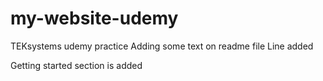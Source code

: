 # my-website-udemy
TEKsystems udemy practice
Adding some text on readme file
Line added   

Getting started section is added 

